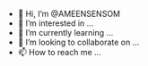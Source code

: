- 👋 Hi, I’m @AMEENSENSOM
- 👀 I’m interested in ...
- 🌱 I’m currently learning ...
- 💞️ I’m looking to collaborate on ...
- 📫 How to reach me ...

<!---
AMEENSENSOM/AMEENSENSOM is a ✨ special ✨ repository because its `README.md` (this file) appears on your GitHub profile.
You can click the Preview link to take a look at your changes.
--->
